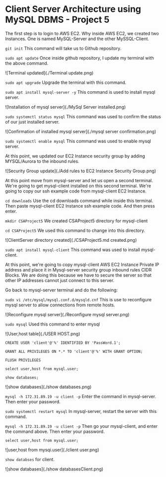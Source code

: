 # Client Server Architecture using MySQL DBMS - Project 5

The first step is to login to AWS EC2. Why inside AWS EC2, we created two Instances. One is named MySQL-Server and the other MySSQL-Client.

`git init`
This command will take us to Github repository.

`sudo apt update`
Once inside github repository, I update my terminal with the above command.

![Terminal updated](./Terminal update.png)

`sudo apt upgrade`
Upgrade the terminal with this command.

`sudo apt install mysql-server -y`
This command is used to install mysql server.

![Installation of mysql server](./MySql Server installed.png)

`sudo systemctl status mysql` 
This command was used to confirm the status of our just installed server.

![Confirmation of installed mysql server](./mysql server confirmation.png)

`sudo systemctl enable mysql`
This command was used to enable mysql server.

At this point, we updated our EC2 Instance security group by adding MYSQL/Aurora to the inbound rules.

![Security Group update](./Add rules to EC2 Instance Security Group.png)

At this point move from mysql-server and let us open a second terminal. We're going to get mysql-client installed on this second terminal. We're going to copy our ssh example code from mysql-client EC2 Instance.

`cd downloads`
Use the cd downloads command while inside this terminal.
Then paste mysql-client EC2 Instance ssh example code. And then press enter.

`mkdir CSAProject5`
We created CSAProject5 directory for mysql-client

`cd CSAProject5`
We used this command to change into this directory.

![ClientServer directory created](./CSAProject5.md created.png)

`sudo apt install mysql-client`
This command was used to install mysql-client.

At this point, we're going to copy mysql-client AWS EC2 Instance Private IP address and place it in Mysql-server security group inbound rules CIDR Blocks. We are doing this because we have to secure the server so that other IP addresses cannot just connect to this server.

Go back to mysql-server terminal and do the following:

`sudo vi /etc/mysql/mysql.conf.d/mysqld.cnf`
This is use to reconfigure mysql server to allow connections from remote hosts.

![Reconfigure mysql server](./Reconfigure mysql server.png)

`sudo mysql`
Used this command to enter mysql

![User,host table](./USER HOST.png)

`CREATE USER 'client'@'%' IDENTIFIED BY 'PassWord.1';`

`GRANT ALL PRIVILEGES ON *.* TO 'client'@'%' WITH GRANT OPTION;`

`FLUSH PRIVILEGES`

`select user,host from mysql.user;`

`show databases;`

![show databases](./show databases.png)

`mysql -h 172.31.89.19 -u client -p`
Enter the command in mysql-server. Then enter your password.

`sudo systemctl restart mysql`
In mysql-server, restart the server with this command.

`mysql -h 172.31.89.19 -u client -p`
Then go your mysql-client, and enter the command above. Then enter your password.

`select user,host from mysql.user;`

![user,host from mysqi.user](./client user.png)

`show databses` for client.

![show databases](./show databasesClient.png)

